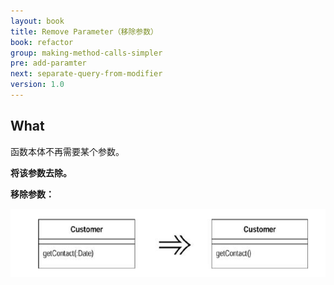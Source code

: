 ```yaml
---
layout: book
title: Remove Parameter（移除参数）
book: refactor
group: making-method-calls-simpler
pre: add-paramter
next: separate-query-from-modifier
version: 1.0
---
```



## What

函数本体不再需要某个参数。

**将该参数去除。**


**移除参数：**

![Remove Parameter](../images/remove-parameter.png)
